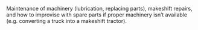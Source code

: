 Maintenance of machinery (lubrication, replacing parts), makeshift repairs, and how to improvise with spare parts if proper machinery isn’t available (e.g. converting a truck into a makeshift tractor).